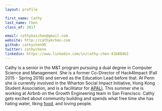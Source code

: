 ```yaml
---
layout: profile

first_name: Cathy
last_name: Chen
class_of: 2017

email: cathykaichen@gmail.com
website: http://cathykchen.com
github: cathychen95
twitter: cathychenn
linkedin: https://www.linkedin.com/in/cathy-chen-41b88462
---
```


Cathy is a senior in the M&T program pursuing a dual degree in Computer Science and Management. She is a former Co-Director of Hack4Impact (Fall 2015 - Spring 2016) and served as the Education Lead before that. At Penn she is currently involved in the Wharton Social Impact Initiative, Hong Kong Student Association, and is a facilitator for [APALI](https://secure.www.upenn.edu/vpul/paach/programs_apali.php). This summer she is working at Airbnb on the Growth Engineering team in San Francisco. Cathy gets excited about community building and spends what free time she has hating water, liking [food](http://www.foodwithfriends.space/), and loving people.